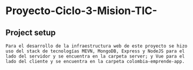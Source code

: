 # Proyecto-Ciclo-3-Mision-TIC-

## Project setup
``` 
Para el desarrollo de la infraestructura web de este proyecto se hizo uso del stack de tecnologías MEVN, MongoDB, Express y NodeJS para el lado del servidor y se encuentra en la carpeta server; y Vue para el lado del cliente y se encuentra en la carpeta colombia-emprende-app.
```
